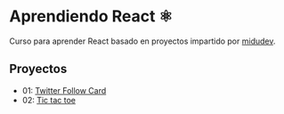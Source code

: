 # Aprendiendo React ⚛️
Curso para aprender React basado en proyectos impartido por [midudev](https://github.com/midudev).
## Proyectos
- 01: [Twitter Follow Card](projects/01-twitter-follow-card/)
- 02: [Tic tac toe](projects/02-tic-tac-toe/)
